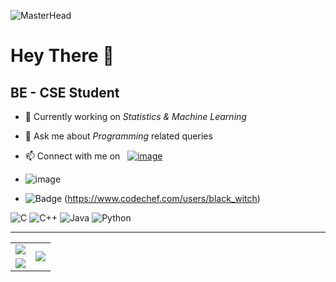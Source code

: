 ![MasterHead](https://static.vecteezy.com/system/resources/previews/001/759/768/non_2x/data-scientist-word-banner-vector.jpg)
# Hey There 👋

## BE - CSE Student

<!-- -   👯 Would love to collaborate on the *Web Development* projects -->
-   🎯 Currently working on *Statistics & Machine Learning*
<!-- -   🌱 Want to learn *Everything* -->
-   💬 Ask me about *Programming* related queries

-   📫 Connect with me on &nbsp; [![image](https://img.shields.io/badge/JAAGRIT-0077B5?style=flat-square&logo=linkedin&logoColor=white)](https://www.linkedin.com/in/jaagrit1305)
-   ![image](https://komarev.com/ghpvc/?username=jaagrit13&label=Profile%20views&color=0e75b6&style=flat-square)
-   ![Badge](https://cp-logo.vercel.app/codechef/black_witch)
(https://www.codechef.com/users/black_witch)



![C](https://img.shields.io/badge/C-00599C?style=for-the-badge&logo=c&logoColor=white)
![C++](https://img.shields.io/badge/C%2B%2B-00599C?style=for-the-badge&logo=c%2B%2B&logoColor=white)
![Java](https://img.shields.io/badge/Java-ED8B00?style=for-the-badge&logo=java&logoColor=white)
![Python](https://img.shields.io/badge/Python-3776AB?style=for-the-badge&logo=python&logoColor=white)
<!--
![HTML5](https://img.shields.io/badge/HTML5-E34F26?style=for-the-badge&logo=html5&logoColor=white)
![CSS3](https://img.shields.io/badge/CSS3-1572B6?style=for-the-badge&logo=css3&logoColor=white)
![JavaScript](https://img.shields.io/badge/JavaScript-323330?style=for-the-badge&logo=javascript&logoColor=F7DF1E)
![JQuery](https://img.shields.io/badge/jQuery-0769AD?style=for-the-badge&logo=jquery&logoColor=white)
![Bootstrap](https://img.shields.io/badge/Bootstrap-563D7C?style=for-the-badge&logo=bootstrap&logoColor=white)
![Tailwind-CSS](https://img.shields.io/badge/Tailwind_CSS-38B2AC?style=for-the-badge&logo=tailwind-css&logoColor=white)

![MongoDB](https://img.shields.io/badge/MongoDB-4EA94B?style=for-the-badge&logo=mongodb&logoColor=white)
![Express.js](https://img.shields.io/badge/Express.js-000000?style=for-the-badge&logo=express&logoColor=white)
![React](https://img.shields.io/badge/React-20232A?style=for-the-badge&logo=react&logoColor=61DAFB)
![Node.js](https://img.shields.io/badge/Node.js-43853D?style=for-the-badge&logo=Node.js&logoColor=white)
![Next.js](https://img.shields.io/badge/next.js-000000?style=for-the-badge&logo=nextdotjs&logoColor=white)
![Firebase](https://img.shields.io/badge/firebase-ffca28?style=for-the-badge&logo=firebase&logoColor=black)

![PHP](https://img.shields.io/badge/PHP-777BB4?style=for-the-badge&logo=php&logoColor=white)
![MySQL](https://img.shields.io/badge/MySQL-00000F?style=for-the-badge&logo=mysql&logoColor=white)
![Flask](https://img.shields.io/badge/Flask-000000?style=for-the-badge&logo=flask&logoColor=white)
![Django](https://img.shields.io/badge/Django-092E20?style=for-the-badge&logo=django&logoColor=green)
![SQLite](https://img.shields.io/badge/SQLite-07405E?style=for-the-badge&logo=sqlite&logoColor=white) -->

---

<table>
  <tr>
    <td>
      <img src="https://github-readme-stats.vercel.app/api?username=jaagrit13&show_icons=true&locale=en&theme=prussian" />
    </td>
    <td rowspan="2">
      <img src="https://github-readme-stats.vercel.app/api/top-langs/?username=jaagrit13&langs_count=8&theme=prussian" />
    </td>
  <tr>
    <td>
      <!-- <img src="https://github-readme-streak-stats.herokuapp.com/?user=jaagrit13&theme=prussian" /> -->
      <img src = "https://github-readme-streak-stats.herokuapp.com/?user=jaagrit13&theme=prussian">
    </td>
  </tr>
</table>
<!-- ![image](https://github-readme-stats.vercel.app/api/top-langs/?username=aaryan-gupta&layout=compact) -->
<!-- ![image](https://github-readme-stats.vercel.app/api?username=aaryan-gupta&show_icons=true&locale=en&theme=radical) -->
<!-- ![image](https://github-readme-streak-stats.herokuapp.com/?user=aaryan-gupta&theme=radical) -->

<!-- ![Jaagrit's github activity graph](https://activity-graph.herokuapp.com/graph?username=jaagrit13&theme=react-dark&area=true) -->
